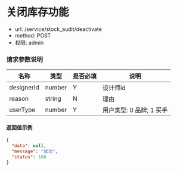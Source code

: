 关闭库存功能
=======

- url: /service/stock_audit/deactivate
- method: POST
- 权限: admin

### 请求参数说明

|    名称    |  类型  | 是否必填 |           说明           |
|------------|--------|----------|--------------------------|
| designerId | number | Y        | 设计师id                 |
| reason     | string | N        | 理由                     |
| userType   | number | Y        | 用户类型: 0 品牌; 1 买手 |

#### 返回值示例

```json
{
  "data": null,
  "message": "成功",
  "status": 100
}
```